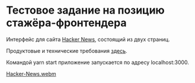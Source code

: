 # Тестовое задание на позицию стажёра-фронтендера
Интерфейс для сайта [Hacker News](https://news.ycombinator.com/news), состоящий из двух страниц.

Продуктовые и технические требования [здесь](https://github.com/avito-tech/internship_frontend_2022/blob/main/README.md).

Командой yarn start приложение запускается по адресу localhost:3000.

[Hacker-News.webm](https://user-images.githubusercontent.com/70761083/202475457-346ea552-0d45-49a4-ac76-ab7618b8af76.webm)
